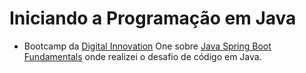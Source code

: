 # Iniciando a Programação em Java 

- Bootcamp da [Digital Innovation](dio.me) One sobre [Java Spring Boot Fundamentals](https://web.dio.me/track/java-spring-boot-fundamentals) onde realizei o desafio de código em Java.
 
